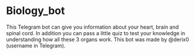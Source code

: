 # Biology_bot
This Telegram bot can give you information about your heart, brain and spinal cord. In addition you can pass a little quiz to test your knowledge in understanding how all these 3 organs work. This bot was made by @derix0 (username in Telegram).   
